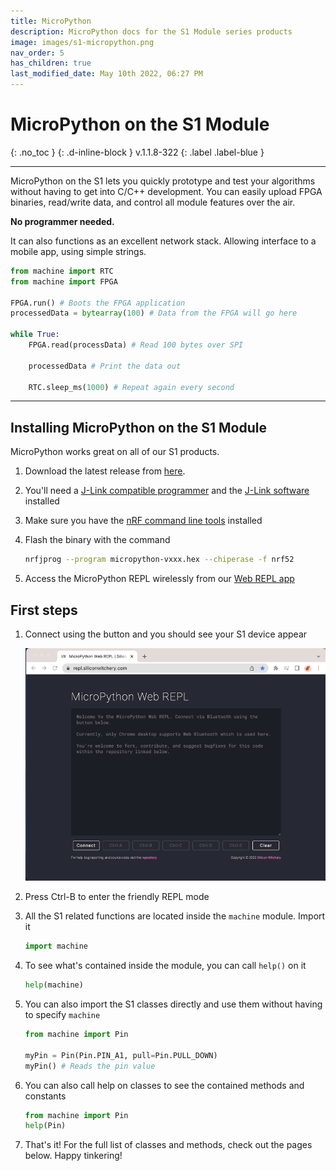 ```yaml
---
title: MicroPython
description: MicroPython docs for the S1 Module series products
image: images/s1-micropython.png
nav_order: 5
has_children: true
last_modified_date: May 10th 2022, 06:27 PM
---
```


# MicroPython on the S1 Module
{: .no_toc }
{: .d-inline-block }
v.1.1.8-322
{: .label .label-blue }

---

MicroPython on the S1 lets you quickly prototype and test your algorithms without having to get into C/C++ development. You can easily upload FPGA binaries, read/write data, and control all module features over the air.

**No programmer needed.**

It can also functions as an excellent network stack. Allowing interface to a mobile app, using simple strings.

```python
from machine import RTC
from machine import FPGA

FPGA.run() # Boots the FPGA application
processedData = bytearray(100) # Data from the FPGA will go here

while True:
    FPGA.read(processData) # Read 100 bytes over SPI

    processedData # Print the data out

    RTC.sleep_ms(1000) # Repeat again every second

```

---

## Installing MicroPython on the S1 Module

MicroPython works great on all of our S1 products. 

1. Download the latest release from [here](#). <!-- TODO add link-->

1. You'll need a [J-Link compatible programmer](https://docs.siliconwitchery.com/s1-popout-board/s1-popout-board/#programming) and the [J-Link software](https://www.segger.com/downloads/jlink/) installed 

1. Make sure you have the [nRF command line tools](https://www.nordicsemi.com/Products/Development-tools/nrf-command-line-tools/download) installed

1. Flash the binary with the command

    ```bash
    nrfjprog --program micropython-vxxx.hex --chiperase -f nrf52
    ```

1. Access the MicroPython REPL wirelessly from our [Web REPL app](https://repl.siliconwitchery.com)

## First steps

1. Connect using the button and you should see your S1 device appear

    ![Animation of the S1 Web REPL connecting](/micropython/images/s1-micropython-connecting-repl.gif)

1. Press Ctrl-B to enter the friendly REPL mode

1. All the S1 related functions are located inside the `machine` module. Import it

    ```python
    import machine
    ```

1. To see what's contained inside the module, you can call `help()` on it

    ```python
    help(machine)
    ```

1. You can also import the S1 classes directly and use them without having to specify `machine`

    ```python
    from machine import Pin

    myPin = Pin(Pin.PIN_A1, pull=Pin.PULL_DOWN)
    myPin() # Reads the pin value
    ```

1. You can also call help on classes to see the contained methods and constants
    ```python
    from machine import Pin
    help(Pin)
    ```

1. That's it! For the full list of classes and methods, check out the pages below. Happy tinkering!